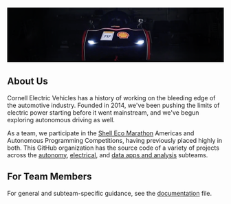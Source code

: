 ![Cuckoo Caravan in a dim garage with bright headlights facing the camera like a batmobile](/banner.png)

## About Us

Cornell Electric Vehicles has a history of working on the bleeding edge of the automotive industry. Founded in 2014, we've been pushing the limits of electric power starting before it went mainstream, and we've begun exploring autonomous driving as well.

As a team, we participate in the [Shell Eco Marathon](https://www.shellecomarathon.com/) Americas and Autonomous Programming Competitions, having previously placed highly in both. This GitHub organization has the source code of a variety of projects across the [autonomy](https://www.cornellelectricvehicles.org/software), [electrical](https://www.cornellelectricvehicles.org/electrical), and [data apps and analysis](https://www.cornellelectricvehicles.org/software) subteams.

## For Team Members

For general and subteam-specific guidance, see the [documentation](/DOCUMENTATION.md) file.
